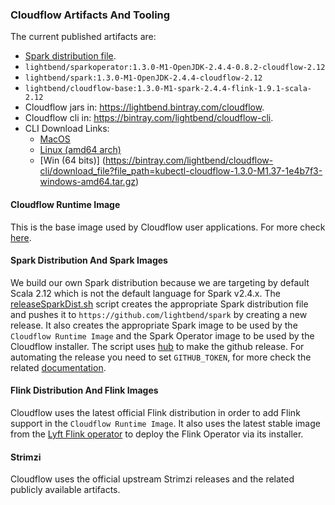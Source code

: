### Cloudflow Artifacts And Tooling

The current published artifacts are:

* [Spark distribution file](https://github.com/lightbend/spark/releases/download/cloudflow-2.4.4-k8s-client-upgrade/spark-2.4.4-bin-cloudflow-2.12.tgz).
* `lightbend/sparkoperator:1.3.0-M1-OpenJDK-2.4.4-0.8.2-cloudflow-2.12`
* `lightbend/spark:1.3.0-M1-OpenJDK-2.4.4-cloudflow-2.12`
* `lightbend/cloudflow-base:1.3.0-M1-spark-2.4.4-flink-1.9.1-scala-2.12`
* Cloudflow jars in: https://lightbend.bintray.com/cloudflow.
* Cloudflow cli in: https://bintray.com/lightbend/cloudflow-cli.
* CLI Download Links:
  * [MacOS](https://bintray.com/lightbend/cloudflow-cli/download_file?file_path=kubectl-cloudflow-1.3.0-M1.37-1e4b7f3-darwin-amd64.tar.gz)
  * [Linux (amd64 arch)](https://bintray.com/lightbend/cloudflow-cli/download_file?file_path=kubectl-cloudflow-1.3.0-M1.37-1e4b7f3-linux-amd64.tar.gz)
  * [Win (64 bits)] (https://bintray.com/lightbend/cloudflow-cli/download_file?file_path=kubectl-cloudflow-1.3.0-M1.37-1e4b7f3-windows-amd64.tar.gz)

#### Cloudflow Runtime Image

This is the base image used by Cloudflow user applications.
For more check [here](base-image/README.md).

#### Spark Distribution And Spark Images

We build our own Spark distribution because we are targeting by default Scala 2.12 which is not the default language for Spark v2.4.x.
The [releaseSparkDist.sh]( external/spark/releaseSparkDist.sh) script creates the appropriate Spark distribution file and pushes it
to `https://github.com/lightbend/spark` by creating a new release. It also creates the appropriate Spark image to be used by the
`Cloudflow Runtime Image` and the Spark Operator image to be used by the Cloudflow installer.
The script uses [hub](https://hub.github.com/) to make the github release. For automating the release you need to set `GITHUB_TOKEN`, for more check the related [documentation](https://hub.github.com/hub.1.html).

#### Flink Distribution And Flink Images

Cloudflow uses the latest official Flink distribution in order to add Flink support in the `Cloudflow Runtime Image`.
It also uses the latest stable image from the [Lyft Flink operator](https://github.com/lyft/flinkk8soperator)
to deploy the Flink Operator via its installer.

#### Strimzi

Cloudflow uses the official upstream Strimzi releases and the related publicly available artifacts.
